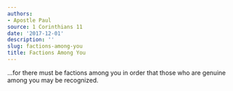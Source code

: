 ```yaml
---
authors:
- Apostle Paul
source: 1 Corinthians 11
date: '2017-12-01'
description: ''
slug: factions-among-you
title: Factions Among You
---
```

...for there must be factions among you in order that those who are genuine among you may be recognized.



